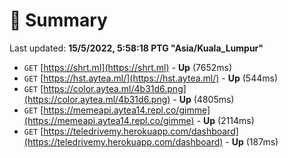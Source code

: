 # 📖 Summary
Last updated: **15/5/2022, 5:58:18 PTG "Asia/Kuala_Lumpur"**

- `GET` [https://shrt.ml](https://shrt.ml) - **Up** (7652ms)
- `GET` [https://hst.aytea.ml/](https://hst.aytea.ml/) - **Up** (544ms)
- `GET` [https://color.aytea.ml/4b31d6.png](https://color.aytea.ml/4b31d6.png) - **Up** (4805ms)
- `GET` [https://memeapi.aytea14.repl.co/gimme](https://memeapi.aytea14.repl.co/gimme) - **Up** (2114ms)
- `GET` [https://teledrivemy.herokuapp.com/dashboard](https://teledrivemy.herokuapp.com/dashboard) - **Up** (187ms)
